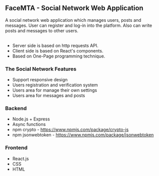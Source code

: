 
<!-- PROJECT LOGO -->
## FaceMTA - Social Network Web Application
A social network web application which manages users, posts and messages.
User can register and log-in into the platform. Also can write posts and messages to other users.
<br></br>
* Server side is based on http requests API.
* Client side is based on React's components.
* Based on One-Page programming technique.

### The Social Network Features
* Support responsive design
* Users registration and verification system
* Users area for manage their own settings
* Users area for messages and posts

### Backend
* Node.js + Express
* Async functions
* npm crypto - https://www.npmjs.com/package/crypto-js
* npm jsonwebtoken - https://www.npmjs.com/package/jsonwebtoken

### Frontend
* React.js
* CSS
* HTML


